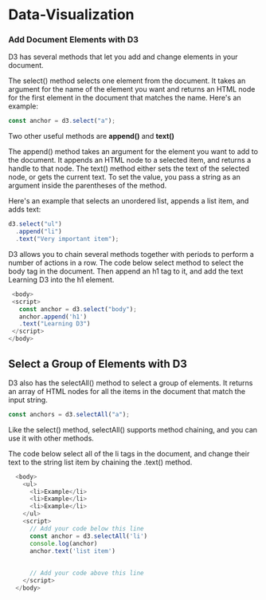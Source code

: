 # Data-Visualization

### Add Document Elements with D3
D3 has several methods that let you add and change elements in your document.

The select() method selects one element from the document. It takes an argument for the name of the element you want and returns an HTML node for the first element in the document that matches the name. Here's an example:
```js
const anchor = d3.select("a");
```
Two other useful methods are 
**append()** and **text()**

The append() method takes an argument for the element you want to add to the document. It appends an HTML node to a selected item, and returns a handle to that node.
The text() method either sets the text of the selected node, or gets the current text. To set the value, you pass a string as an argument inside the parentheses of the method.

Here's an example that selects an unordered list, appends a list item, and adds text:
```js
d3.select("ul")
  .append("li")
  .text("Very important item");
```
D3 allows you to chain several methods together with periods to perform a number of actions in a row.
 The code below select method to select the body tag in the document. Then append an h1 tag to it, and add the text Learning D3 into the h1 element.
 ```js
  <body>
  <script>
    const anchor = d3.select("body");
    anchor.append('h1')
    .text("Learning D3")
  </script>
</body>
```
## Select a Group of Elements with D3
D3 also has the selectAll() method to select a group of elements.
It returns an array of HTML nodes for all the items in the document that match the input string.
```js
const anchors = d3.selectAll("a");
```
Like the select() method, selectAll() supports method chaining, and you can use it with other methods.

The code below select all of the li tags in the document, and change their text to the string list item by chaining the .text() method.
```js
  <body>
    <ul>
      <li>Example</li>
      <li>Example</li>
      <li>Example</li>
    </ul>
    <script>
      // Add your code below this line
      const anchor = d3.selectAll('li')
      console.log(anchor)
      anchor.text('list item')
  
  
      // Add your code above this line
    </script>
  </body>
```
